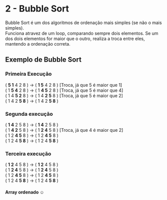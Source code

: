# 2 - Bubble Sort
Bubble Sort é um dos algoritmos de ordenação mais simples (se não o mais simples).<br>
Funciona atravez de um loop, comparando sempre dois elementos. Se um dos dois elementos for maior que o outro, realiza a troca entre eles, mantendo a ordenação correta.<br>

## Exemplo de Bubble Sort


### Primeira Execução
( **5 1** 4 2 8 ) → ( **1 5** 4 2 8 ) [Troca, já que 5 é maior que 1]<br>
( 1 **5 4** 2 8 ) → ( 1 **4 5** 2 8 ) [Troca, já que 5 é maior que 4]<br>
( 1 4 **5 2** 8 ) → ( 1 4 **2 5** 8 ) [Troca, já que 5 é maior que 2]<br>
( 1 4 2 **5 8** ) → ( 1 4 2 **5 8** )<br>

### Segunda execução
( **1 4** 2 5 8 ) → ( **1 4** 2 5 8 )<br>
( 1 **4 2** 5 8 ) → ( 1 **2 4** 5 8 ) [Troca, já que 4 é maior que 2]<br>
( 1 2 **4 5** 8 ) → ( 1 2 **4 5** 8 )<br>
( 1 2 4 **5 8** ) → ( 1 2 4 **5 8** )<br>

### Terceira execução
( **1 2** 4 5 8 ) → ( **1 2** 4 5 8 )<br>
( 1 **2 4** 5 8 ) → ( 1 **2 4** 5 8 )<br>
( 1 2 **4 5** 8 ) → ( 1 2 **4 5** 8 )<br>
( 1 2 4 **5 8** ) → ( 1 2 4 **5 8** )<br>

#### Array ordenado ☺️